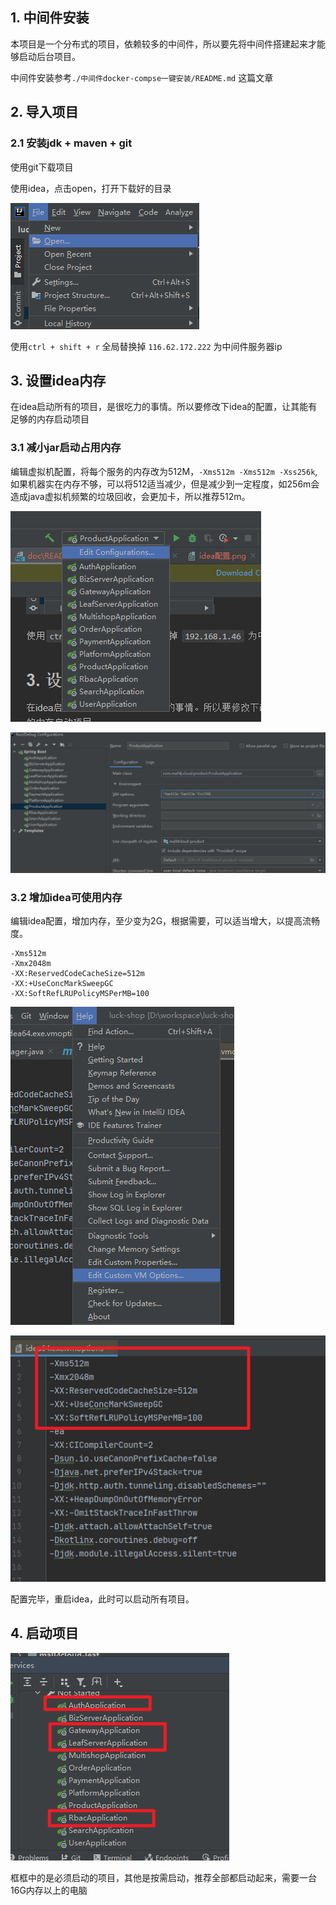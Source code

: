 ## 1. 中间件安装

本项目是一个分布式的项目，依赖较多的中间件，所以要先将中间件搭建起来才能够启动后台项目。

中间件安装参考`./中间件docker-compse一键安装/README.md` 这篇文章

## 2. 导入项目

### 2.1 安装jdk + maven + git

使用git下载项目


使用idea，点击open，打开下载好的目录

![open](./img/开发环境搭建/open.png)


使用`ctrl + shift + r` 全局替换掉 `116.62.172.222` 为中间件服务器ip

## 3. 设置idea内存

在idea启动所有的项目，是很吃力的事情。所以要修改下idea的配置，让其能有足够的内存启动项目

### 3.1 减小jar启动占用内存

编辑虚拟机配置，将每个服务的内存改为512M，`-Xms512m -Xms512m -Xss256k`,如果机器实在内存不够，可以将512适当减少，但是减少到一定程度，如256m会造成java虚拟机频繁的垃圾回收，会更加卡，所以推荐512m。

![idea编辑](./img/开发环境搭建/idea编辑.png)

![内存设置](./img/开发环境搭建/内存设置.png)

### 3.2 增加idea可使用内存

编辑idea配置，增加内存，至少变为2G，根据需要，可以适当增大，以提高流畅度。

```vmoptions
-Xms512m
-Xmx2048m
-XX:ReservedCodeCacheSize=512m
-XX:+UseConcMarkSweepGC
-XX:SoftRefLRUPolicyMSPerMB=100
```

![editvm](img/开发环境搭建/editvm.png)

![idea配置](img/开发环境搭建/idea配置.png)

配置完毕，重启idea，此时可以启动所有项目。

## 4. 启动项目

![启动项目](./img/开发环境搭建/项目.png)

框框中的是必须启动的项目，其他是按需启动，推荐全部都启动起来，需要一台16G内存以上的电脑

